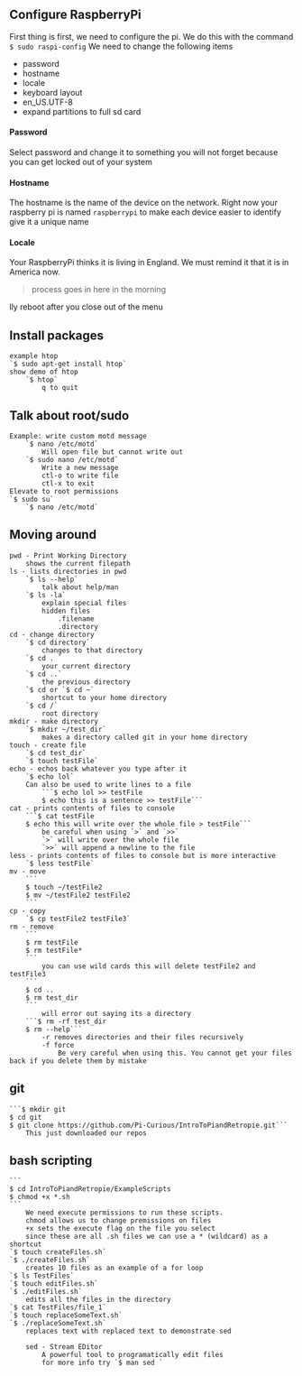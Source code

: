 
## Configure RaspberryPi

First thing is first, we need to configure the pi. We do this with the command `$ sudo raspi-config` We need to change the following items

* password
* hostname
* locale
* keyboard layout
* en_US.UTF-8
* expand partitions to full sd card

#### Password
Select password and change it to something you will not forget because you can get locked out of your system

#### Hostname
The hostname is the name of the device on the network. Right now your raspberry pi is named `raspberrypi` to make each device easier to identify give it a unique name

#### Locale
Your RaspberryPi thinks it is living in England. We must remind it that it is in America now. 
> process goes in here in the morning




lly reboot after you close out of the menu

## Install packages
	example htop
	`$ sudo apt-get install htop`
	show demo of htop
		`$ htop`
			q to quit


## Talk about root/sudo
	Example: write custom motd message
		`$ nano /etc/motd`
			Will open file but cannot write out
		`$ sudo nano /etc/motd`
			Write a new message 
			ctl-o to write file
			ctl-x to exit
	Elevate to root permissions
	`$ sudo su`
		`$ nano /etc/motd`

## Moving around
	pwd - Print Working Directory
		shows the current filepath
	ls - lists directories in pwd
		`$ ls --help`
			talk about help/man
		`$ ls -la`
			explain special files
			hidden files
				.filename
				.directory
	cd - change directory
		`$ cd directory`
			changes to that directory
		`$ cd . `
			your current directory
		`$ cd ..`
			the previous directory
		`$ cd or `$ cd ~`
			shortcut to your home directory
		`$ cd /`
			root directory
	mkdir - make directory
		`$ mkdir ~/test_dir`
			makes a directory called git in your home directory
	touch - create file
		`$ cd test_dir`
		`$ touch testFile`
	echo - echos back whatever you type after it
		`$ echo lol`
		Can also be used to write lines to a file
			```$ echo lol >> testFile
			$ echo this is a sentence >> testFile```
	cat - prints contents of files to console
		```$ cat testFile
		$ echo this will write over the whole file > testFile```
			be careful when using `>` and `>>`
			`>` will write over the whole file
			`>>` will append a newline to the file 
	less - prints contents of files to console but is more interactive
		`$ less testFile`
	mv - move
		```
		$ touch ~/testFile2
		$ mv ~/testFile2 testFile2
		```
	cp - copy
		`$ cp testFile2 testFile3`
	rm - remove
		```
		$ rm testFile
		$ rm testFile*
		```
			you can use wild cards this will delete testFile2 and testFile3
		```
		$ cd ..
		$ rm test_dir
		```
			will error out saying its a directory
		```$ rm -rf test_dir
		$ rm --help```
			-r removes directories and their files recursively
			-f force
				Be very careful when using this. You cannot get your files back if you delete them by mistake

## git
	```$ mkdir git
	$ cd git
	$ git clone https://github.com/Pi-Curious/IntroToPiandRetropie.git```
		This just downloaded our repos

## bash scripting
	```
	$ cd IntroToPiandRetropie/ExampleScripts
	$ chmod +x *.sh
	```
		We need execute permissions to run these scripts.
		chmod allows us to change premissions on files
		+x sets the execute flag on the file you select
		since these are all .sh files we can use a * (wildcard) as a shortcut
	`$ touch createFiles.sh`
	`$ ./createFiles.sh`
		creates 10 files as an example of a for loop
	`$ ls TestFiles`
	`$ touch editFiles.sh`
	`$ ./editFiles.sh`
		edits all the files in the directory
	`$ cat TestFiles/file_1`
	`$ touch replaceSomeText.sh`
	`$ ./replaceSomeText.sh`
		replaces text with replaced text to demonstrate sed

		sed - Stream EDitor
			A powerful tool to programatically edit files
			for more info try `$ man sed `
